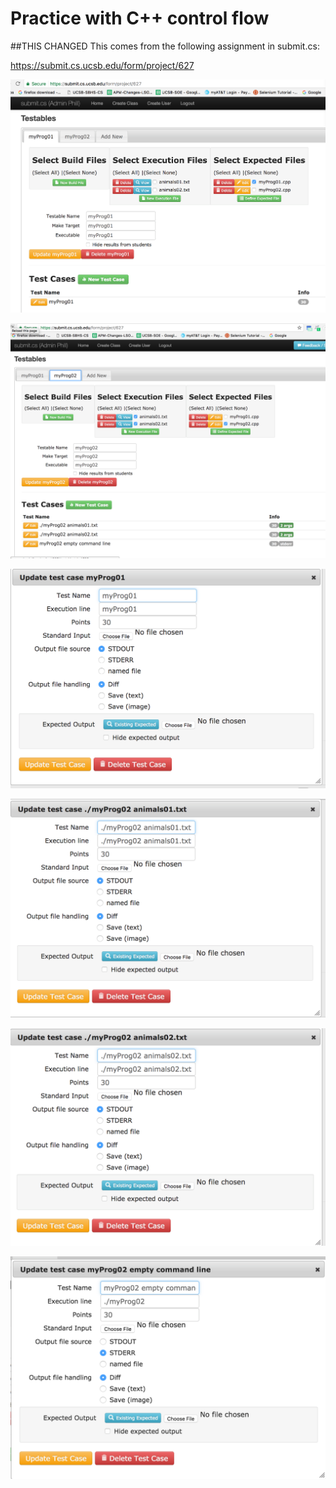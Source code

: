 # Practice with C++ control flow

##THIS CHANGED
This comes from the following assignment in submit.cs:

https://submit.cs.ucsb.edu/form/project/627

![screenshot](/images/2.png)

![screenshot](/images/3.png)

![screenshot](/images/4.png)

![screenshot](/images/5.png)

![screenshot](/images/6.png)

![screenshot](/images/7.png)
